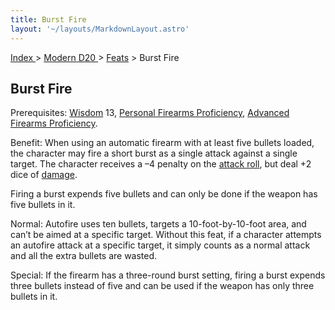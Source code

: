 ```yaml
---
title: Burst Fire
layout: '~/layouts/MarkdownLayout.astro'
---
```


[ Index ](/) > [ Modern D20 ](/modern.d20.srd) > [Feats](/modern.d20.srd/feats) > Burst Fire

## Burst Fire

Prerequisites: [Wisdom](/modern.d20.srd/basics/ability.scores) 13, [Personal Firearms Proficiency](/modern.d20.srd/feats/personal.firearms.proficiency),
[Advanced Firearms Proficiency](/modern.d20.srd/feats/advanced.firearms.proficiency).

Benefit: When using an automatic firearm with at least five bullets loaded,
the character may fire a short burst as a single attack against a single
target. The character receives a –4 penalty on the [attack roll](/modern.d20.srd/combat/attack.roll), but deal +2 dice of
[damage](/modern.d20.srd/combat/damage).

Firing a burst expends five bullets and can only be done if the weapon has
five bullets in it.

Normal: Autofire uses ten bullets, targets a 10-foot-by-10-foot area, and
can’t be aimed at a specific target. Without this feat, if a character
attempts an autofire attack at a specific target, it simply counts as a normal
attack and all the extra bullets are wasted.

Special: If the firearm has a three-round burst setting, firing a burst
expends three bullets instead of five and can be used if the weapon has only
three bullets in it.

